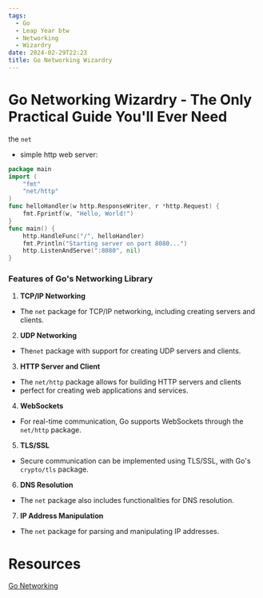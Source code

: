 ```yaml
---
tags:
  - Go
  - Leap Year btw
  - Networking
  - Wizardry
date: 2024-02-29T22:23
title: Go Networking Wizardry
---
```

<!-- 2024-02-29-2223 (February 29, 2024 10:23 PM) -->

# Go Networking Wizardry - The Only Practical Guide You'll Ever Need
the `net`

- simple http web server:
```go
package main
import (
    "fmt"
    "net/http"
)
func helloHandler(w http.ResponseWriter, r *http.Request) {
    fmt.Fprintf(w, "Hello, World!")
}
func main() {
    http.HandleFunc("/", helloHandler)
    fmt.Println("Starting server on port 8080...")
    http.ListenAndServe(":8080", nil)
}
```

### Features of Go's Networking Library
1. **TCP/IP Networking**
- The `net` package for TCP/IP networking, including creating servers and clients.
2. **UDP Networking**
- The`net` package with support for creating UDP servers and clients.
3. **HTTP Server and Client**
- The `net/http` package allows for building HTTP servers and clients
- perfect for creating web applications and services.
4. **WebSockets**
- For real-time communication, Go supports WebSockets through the `net/http` package.
5. **TLS/SSL**
- Secure communication can be implemented using TLS/SSL, with Go's `crypto/tls` package.
6. **DNS Resolution**
- The `net` package also includes functionalities for DNS
 resolution.
7. **IP Address Manipulation**
- The `net` package for parsing and manipulating IP addresses.

# Resources
[Go Networking](https://github.com/vladimirvivien/go-networking)
